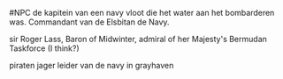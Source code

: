 #NPC 
de kapitein van een navy vloot die het water aan het bombarderen was. Commandant van de Elsbitan de Navy.

sir Roger Lass, Baron of Midwinter, admiral of her Majesty's Bermudan Taskforce (I think?)

piraten jager
leider van de navy in grayhaven
